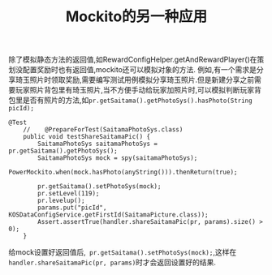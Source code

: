 ﻿---
title: Mockito的另一种应用
categories :
- 技术
tags :
- Java
- Mock
---

除了模拟静态方法的返回值,如RewardConfigHelper.getAndRewardPlayer()在策划没配置奖励时也有返回值,mockito还可以模拟对象的方法.
例如,有一个需求是分享琦玉照片时领取奖励,需要编写测试用例模拟分享琦玉照片.但是新建分享之前需要玩家照片背包里有琦玉照片,当不方便手动给玩家加照片时,可以模拟判断玩家背包里是否有照片的方法,如`pr.getSaitama().getPhotoSys().hasPhoto(String picId);`
```
@Test
    //    @PrepareForTest(SaitamaPhotoSys.class)
    public void testShareSaitamaPic() {
        SaitamaPhotoSys saitamaPhotoSys = pr.getSaitama().getPhotoSys();
        SaitamaPhotoSys mock = spy(saitamaPhotoSys);
        PowerMockito.when(mock.hasPhoto(anyString())).thenReturn(true);

        pr.getSaitama().setPhotoSys(mock);
        pr.setLevel(119);
        pr.levelup();
        params.put("picId", KOSDataConfigService.getFirstId(SaitamaPicture.class));
        Assert.assertTrue(handler.shareSaitamaPic(pr, params).size() > 0);
    }
```
给mock设置好返回值后,` pr.getSaitama().setPhotoSys(mock);`,这样在`handler.shareSaitamaPic(pr, params)`时才会返回设置好的结果.


